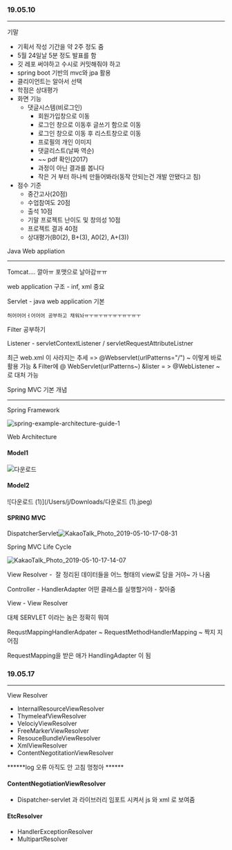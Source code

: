 ### 19.05.10

------

기말

- 기획서 작성 기간을 약 2주 정도 줌
- 5월 24일날 5분 정도 발표를 함
- 깃 레포 써야하고 수시로 커밋해줘야 하고
- spring boot 기반의 mvc와 jpa 활용
- 클리이언트는 알아서 선택
- 학점은 상대평가
- 화면 기능
  - 댓글시스템(비로그인)
    - 회원가입창으로 이동
    - 로그인 창으로 이동후 글쓰기 함으로 이동
    - 로그인 창으로 이동 후 리스트창으로 이동
    - 프로필의 개인 이미지
    - 댓글리스트(날짜 역순)
    - ~~ pdf 확인(2017)
    - 과정이 아닌 결과를 봅니다
    - 작은 거 부터 하나씩 만들어봐라(동작 안되는건 개발 안됐다고 침)
- 점수 기준
  - 중간고사(20점)
  - 수업참여도 20점
  - 출석 10점
  - 기말 프로젝트 난이도 및 창의성 10점
  - 프로젝트 결과 40점
  - 상대평가(B0(2), B+(3), A0(2), A+(3))



Java Web appliation

----

Tomcat…. 깔아ㅠ 포맷으로 날아감ㅠㅠ

web application 구조 - inf, xml 중요

Servlet - java web application 기본

~~~ servlet 다시 봐~~~~
허어어어ㅓ어어어 공부하고 채워놔ㅠㅜㅠㅜㅠㅜㅠㅜㅠㅜㅠㅜ
~~~



Filter 공부하기

Listener - servletContextListener / servletRequestAttributeListner



최근 web.xml 이 사라지는 추세 => @Webservlet(urlPatterns="/") ~ 이렇게 바로 활용 가능 & Filter에 @ WebServlet(urlPatterns~) &lister = > @WebListener ~ 로 대처 가능



Spring MVC 기본 개념

----

Spring Framework

![spring-example-architecture-guide-1](/Users/j/Downloads/spring-example-architecture-guide-1.jpg)



Web Architecture

#### Model1

![다운로드](/Users/j/Downloads/다운로드.jpeg)

#### Model2

![다운로드 (1)](/Users/j/Downloads/다운로드 (1).jpeg)



#### SPRING MVC

DispatcherServlet![KakaoTalk_Photo_2019-05-10-17-08-31](/Users/j/Downloads/KakaoTalk_Photo_2019-05-10-17-08-31.png)

Spring MVC Life Cycle

![KakaoTalk_Photo_2019-05-10-17-14-07](/Users/j/Downloads/KakaoTalk_Photo_2019-05-10-17-14-07.png)



View Resolver -  잘 정리된 데이터들을 어느 형태의 view로 담을 거야~ 가 나옴

Controller - HandlerAdapter 어떤 클래스를 실행할거야 - 찾아줌

View - View Resolver



대체 SERVLET 이라는 놈은 정확히 뭐여

RequstMappingHandlerAdpater ~ RequestMethodHandlerMapping ~ 짝지 지어짐



RequestMapping을 받은 애가 HandlingAdapter 이 됨



### 19.05.17

------

View Resolver

- InternalResourceViewResolver
- ThymeleafViewResolver
- VelociyViewResolver
- FreeMarkerViewResolver
- ResouceBundleViewResolver
- XmlViewResolver
- ContentNegotitationViewResolver

******log 오류 아직도 안 고침 멍청아 ******

#### ContentNegotiationViewResolver

- Dispatcher-servlet 과 라이브러리 임포트 시켜서 js 와 xml 로 보여줌

#### EtcResolver

- HandlerExceptionResolver
- MultipartResolver